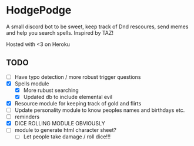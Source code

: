 # HodgePodge

A small discord bot to be sweet, keep track of Dnd rescoures, send memes and help you search spells.
Inspired by TAZ!

Hosted with <3 on Heroku

## TODO

- [ ] Have typo detection / more robust trigger questions
- [X] Spells module
    - [X] More rubust searching
    - [X] Updated db to include elemental evil
- [X] Resource module for keeping track of gold and flirts
- [ ] Update personality module to know peoples names and birthdays etc.
- [ ] reminders
- [X] DICE ROLLING MODULE OBVIOUSLY
- [ ] module to generate html character sheet?
    - [ ] Let people take damage / roll dice!!!

